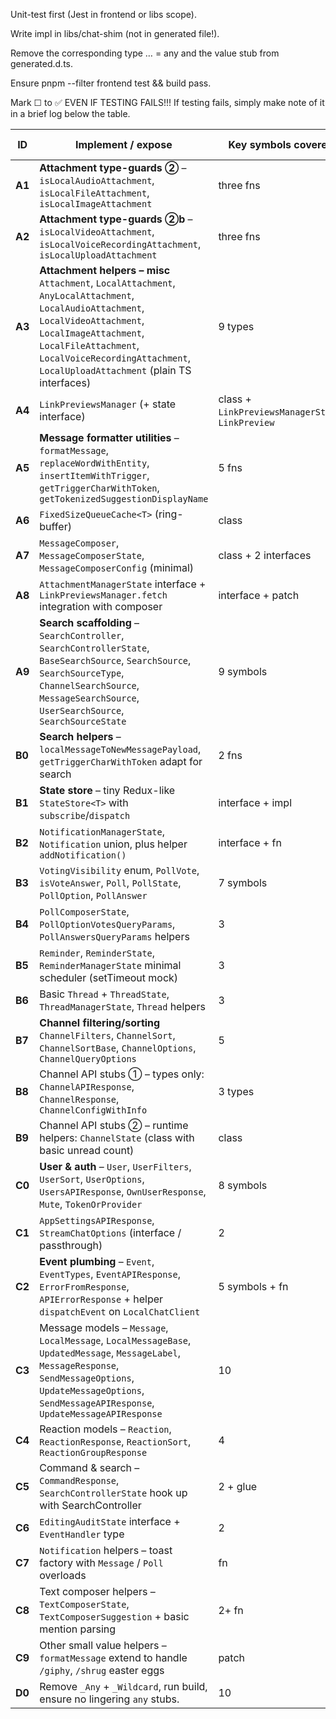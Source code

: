 Unit-test first (Jest in frontend or libs scope).

Write impl in libs/chat-shim (not in generated file!).

Remove the corresponding type … = any and the value stub from generated.d.ts.

Ensure pnpm --filter frontend test && build pass.

Mark ☐ to ✅ EVEN IF TESTING FAILS!!! If testing fails, simply make note of it in a brief log below the table.

| ID     | Implement / expose                                                                                                                                                                                                                                                    | Key symbols covered                               | Est LOC |     |
| ------ | --------------------------------------------------------------------------------------------------------------------------------------------------------------------------------------------------------------------------------------------------------------------- | ------------------------------------------------- | ------- |-----|
| **A1** | **Attachment type-guards ②** – `isLocalAudioAttachment`, `isLocalFileAttachment`, `isLocalImageAttachment`                                                                                                                                                            | three fns                                         | 90      |  ✅ |
| **A2** | **Attachment type-guards ②b** – `isLocalVideoAttachment`, `isLocalVoiceRecordingAttachment`, `isLocalUploadAttachment`                                                                                                                                                | three fns                                         | 90      |  ☐  |
| **A3** | **Attachment helpers – misc**<br>`Attachment`, `LocalAttachment`, `AnyLocalAttachment`, `LocalAudioAttachment`, `LocalVideoAttachment`, `LocalImageAttachment`, `LocalFileAttachment`, `LocalVoiceRecordingAttachment`, `LocalUploadAttachment` (plain TS interfaces) | 9 types                                           | 60      |  ☐  |
| **A4** | `LinkPreviewsManager` (+ state interface)                                                                                                                                                                                                                             | class + `LinkPreviewsManagerState`, `LinkPreview` | 110     |  ☐  |
| **A5** | **Message formatter utilities** – `formatMessage`, `replaceWordWithEntity`, `insertItemWithTrigger`, `getTriggerCharWithToken`, `getTokenizedSuggestionDisplayName`                                                                                                   | 5 fns                                             | 110     |  ☐  |
| **A6** | `FixedSizeQueueCache<T>` (ring-buffer)                                                                                                                                                                                                                                | class                                             | 80      |  ☐  |
| **A7** | `MessageComposer`, `MessageComposerState`, `MessageComposerConfig` (minimal)                                                                                                                                                                                          | class + 2 interfaces                              | 110     |  ✅  |
| **A8** | `AttachmentManagerState` interface + `LinkPreviewsManager.fetch` integration with composer                                                                                                                                                                            | interface + patch                                 | 80      |  ☐  |
| **A9** | **Search scaffolding** – `SearchController`, `SearchControllerState`, `BaseSearchSource`, `SearchSource`, `SearchSourceType`, `ChannelSearchSource`, `MessageSearchSource`, `UserSearchSource`, `SearchSourceState`                                                   | 9 symbols                                         | 90      |  ☐  |
| **B0** | **Search helpers** – `localMessageToNewMessagePayload`, `getTriggerCharWithToken` adapt for search                                                                                                                                                                    | 2 fns                                             | 60      |  ☐  |
| **B1** | **State store** – tiny Redux-like `StateStore<T>` with `subscribe`/`dispatch`                                                                                                                                                                                         | interface + impl                                  | 100     |  ☐  |
| **B2** | `NotificationManagerState`, `Notification` union, plus helper `addNotification()`                                                                                                                                                                                     | interface + fn                                    | 90      |  ☐  |
| **B3** | `VotingVisibility` enum, `PollVote`, `isVoteAnswer`, `Poll`, `PollState`, `PollOption`, `PollAnswer`                                                                                                                                                                  | 7 symbols                                         | 90      |  ✅  |
| **B4** | `PollComposerState`, `PollOptionVotesQueryParams`, `PollAnswersQueryParams` helpers                                                                                                                                                                                   | 3                                                 | 60      |  ☐  |
| **B5** | `Reminder`, `ReminderState`, `ReminderManagerState` minimal scheduler (setTimeout mock)                                                                                                                                                                               | 3                                                 | 100     |  ☐  |
| **B6** | Basic `Thread` + `ThreadState`, `ThreadManagerState`, `Thread` helpers                                                                                                                                                                                                | 3                                                 | 100     |  ☐  |
| **B7** | **Channel filtering/sorting**<br>`ChannelFilters`, `ChannelSort`, `ChannelSortBase`, `ChannelOptions`, `ChannelQueryOptions`                                                                                                                                          | 5                                                 | 90      |  ☐  |
| **B8** | Channel API stubs ① – types only: `ChannelAPIResponse`, `ChannelResponse`, `ChannelConfigWithInfo`                                                                                                                                                                    | 3 types                                           | 40      |  ☐  |
| **B9** | Channel API stubs ② – runtime helpers: `ChannelState` (class with basic unread count)                                                                                                                                                                                 | class                                             | 100     |  ✅  |
| **C0** | **User & auth** – `User`, `UserFilters`, `UserSort`, `UserOptions`, `UsersAPIResponse`, `OwnUserResponse`, `Mute`, `TokenOrProvider`                                                                                                                                  | 8 symbols                                         | 90      |  ☐  |
| **C1** | `AppSettingsAPIResponse`, `StreamChatOptions` (interface / passthrough)                                                                                                                                                                                               | 2                                                 | 40      |  ☐  |
| **C2** | **Event plumbing** – `Event`, `EventTypes`, `EventAPIResponse`, `ErrorFromResponse`, `APIErrorResponse` + helper `dispatchEvent` on `LocalChatClient`                                                                                                                 | 5 symbols + fn                                    | 110     |  ☐  |
| **C3** | Message models – `Message`, `LocalMessage`, `LocalMessageBase`, `UpdatedMessage`, `MessageLabel`, `MessageResponse`, `SendMessageOptions`, `UpdateMessageOptions`, `SendMessageAPIResponse`, `UpdateMessageAPIResponse`                                               | 10                                                | 110     |  ☐  |
| **C4** | Reaction models – `Reaction`, `ReactionResponse`, `ReactionSort`, `ReactionGroupResponse`                                                                                                                                                                             | 4                                                 | 80      |  ☐  |
| **C5** | Command & search – `CommandResponse`, `SearchControllerState` hook up with SearchController                                                                                                                                                                           | 2 + glue                                          | 80      |  ☐  |
| **C6** | `EditingAuditState` interface + `EventHandler` type                                                                                                                                                                                                                   | 2                                                 | 40      |  ☐  |
| **C7** | `Notification` helpers – toast factory with `Message` / `Poll` overloads                                                                                                                                                                                              | fn                                                | 100     |  ☐  |
| **C8** | Text composer helpers – `TextComposerState`, `TextComposerSuggestion` + basic mention parsing                                                                                                                                                                         | 2+ fn                                             | 110     |  ☐  |
| **C9** | Other small value helpers – `formatMessage` extend to handle `/giphy`, `/shrug` easter eggs                                                                                                                                                                           | patch                                             | 60      |  ☐  |
| **D0** | Remove `_Any` + `_Wildcard`, run build, ensure no lingering `any` stubs.                                                                                                                                                                                              | 10                                                |         |  ☐  |
